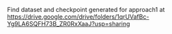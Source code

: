 Find dataset and checkpoint generated for approach1 at https://drive.google.com/drive/folders/1qrUVafBc-Yg9LA6SQFH73B_ZR0RxXaaJ?usp=sharing